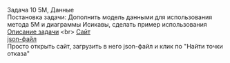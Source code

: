 Задача 10 5M, Данные <br>
Постановка задачи: Дополнить модель данными для использования метода 5M и диаграммы Исикавы, сделать пример использования <br>
[Описание задачи](https://github.com/stankin/oop-2018/wiki/%D0%97%D0%B0%D0%B4%D0%B0%D1%87%D0%B0-%E2%84%9610-(5M,-%D0%98%D1%81%D0%B8%D0%BA%D0%B0%D0%B2%D0%B0))
<br>
[Сайт](https://bobs4462.github.io/) <br>
[json-файл](https://github.com/stankin/oop-model/blob/master/JSON2M5/data.json) <br>
Просто открыть сайт, загрузить в него json-файл и клик по "Найти точки отказа"  <br>
